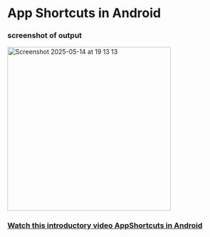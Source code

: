 # App Shortcuts in Android

### screenshot of output

<img width="367" alt="Screenshot 2025-05-14 at 19 13 13" src="https://github.com/user-attachments/assets/3045cbbb-a379-42b3-87ae-b1050ec8ce76" />

### [Watch this introductory video AppShortcuts in Android](https://www.youtube.com/watch?v=xeUi-UMhsGw&t=3s)